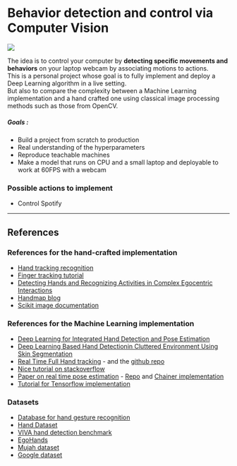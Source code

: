 # Behavior detection and control via Computer Vision
![](https://www.stemmer-imaging.se/media/uploads/products/software/CVB/CVB-Optical-Flow-App1-I0.jpg)

The idea is to control your computer by **detecting specific movements and behaviors** on your laptop webcam by associating motions to actions.<br>
This is a personal project whose goal is to fully implement and deploy a Deep Learning algorithm in a live setting.<br>
But also to compare the complexity between a Machine Learning implementation and a hand crafted one using classical image processing methods such as those from OpenCV. 

##### Goals : 
- Build a project from scratch to production
- Real understanding of the hyperparameters
- Reproduce teachable machines
- Make a model that runs on CPU and a small laptop and deployable to work at 60FPS with a webcam

### Possible actions to implement
- Control Spotify

***
## References
### References for the hand-crafted implementation
- [Hand tracking recognition](http://sa-cybernetics.github.io/blog/2013/08/12/hand-tracking-and-recognition-with-opencv/)
- [Finger tracking tutorial](https://picoledelimao.github.io/blog/2015/11/15/fingertip-detection-on-opencv/)
- [Detecting Hands and Recognizing Activities in Complex Egocentric Interactions](http://vision.soic.indiana.edu/papers/egohands2015iccv.pdf)
- [Handmap blog](https://handmap.github.io/dlib-classifier-for-object-detection/)
- [Scikit image documentation](http://scikit-image.org/docs/dev/auto_examples/)

### References for the Machine Learning implementation
- [Deep Learning for Integrated Hand Detection and Pose Estimation](http://vision.unipv.it/CV/materiale2016-17/4th%20Choice/0257.pdf)
- [Deep Learning Based Hand Detectionin Cluttered Environment Using Skin Segmentation](http://openaccess.thecvf.com/content_ICCV_2017_workshops/papers/w11/Roy_Deep_Learning_Based_ICCV_2017_paper.pdf)
- [Real Time Full Hand tracking](https://www.youtube.com/watch?v=OLL_F4LV0YM) - and the [github repo](https://github.com/timctho/convolutional-pose-machines-tensorflow)
- [Nice tutorial on stackoverflow](https://stackoverflow.com/questions/44491350/deep-learning-for-hand-detection)
- [Paper on real time pose estimation](https://arxiv.org/abs/1611.08050) - [Repo](https://github.com/ZheC/Realtime_Multi-Person_Pose_Estimation) and [Chainer implementation](https://github.com/DeNA/Chainer_Realtime_Multi-Person_Pose_Estimation)
- [Tutorial for Tensorflow implementation](https://towardsdatascience.com/how-to-build-a-real-time-hand-detector-using-neural-networks-ssd-on-tensorflow-d6bac0e4b2ce)


### Datasets 
- [Database for hand gesture recognition](http://sun.aei.polsl.pl/~mkawulok/gestures/)
- [Hand Dataset](http://www.robots.ox.ac.uk/~vgg/data/hands/)
- [VIVA hand detection benchmark](http://cvrr.ucsd.edu/vivachallenge/index.php/hands/hand-detection/)
- [EgoHands](http://vision.soic.indiana.edu/projects/egohands/)
- [Mujah dataset](https://www.mutah.edu.jo/biometrix/hand-images-databases.html)
- [Google dataset](https://sites.google.com/view/11khands)
